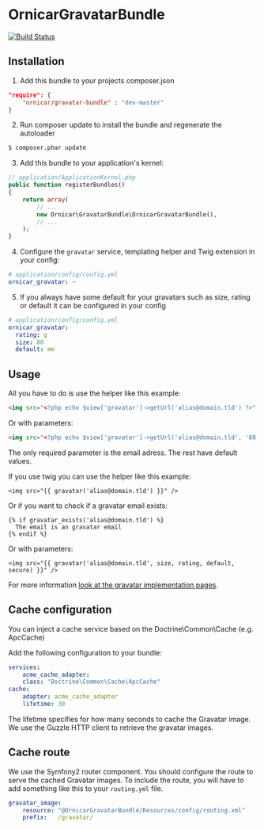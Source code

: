 OrnicarGravatarBundle
=====================

[![Build Status](https://secure.travis-ci.org/ornicar/GravatarBundle.png)](http://travis-ci.org/ornicar/GravatarBundle)

Installation
------------

  1. Add this bundle to your projects composer.json

  ```json
  "require": { 
      "ornicar/gravatar-bundle" : "dev-master"
  }
  ```

  2. Run composer update to install the bundle and regenerate the autoloader
  
  ```bash
  $ composer.phar update
  ```

  3. Add this bundle to your application's kernel:

  ```php
  // application/ApplicationKernel.php
  public function registerBundles()
  {
      return array(
          // ...
          new Ornicar\GravatarBundle\OrnicarGravatarBundle(),
          // ...
      );
  }
  ```

  4. Configure the `gravatar` service, templating helper and Twig extension in your config:

  ```yaml
  # application/config/config.yml
  ornicar_gravatar: ~
  ```

  5. If you always have some default for your gravatars such as size, rating or default it can be configured in your config

  ```yaml
  # application/config/config.yml
  ornicar_gravatar:
    rating: g
    size: 80
    default: mm
  ```

Usage
-----

All you have to do is use the helper like this example:

```html
<img src="<?php echo $view['gravatar']->getUrl('alias@domain.tld') ?>" />
```

Or with parameters:

```html
<img src="<?php echo $view['gravatar']->getUrl('alias@domain.tld', '80', 'g', 'defaultimage.png', true) ?>" />
```

The only required parameter is the email adress. The rest have default values.

If you use twig you can use the helper like this example:

```
<img src="{{ gravatar('alias@domain.tld') }}" />
```

Or if you want to check if a gravatar email exists:

```
{% if gravatar_exists('alias@domain.tld') %}
  The email is an gravatar email
{% endif %}
```

Or with parameters:

```
<img src="{{ gravatar('alias@domain.tld', size, rating, default, secure) }}" />
```

For more information [look at the gravatar implementation pages][gravatar].

[gravatar]: http://en.gravatar.com/site/implement/


Cache configuration
-------------------

You can inject a cache service based on the Doctrine\Common\Cache (e.g. ApcCache)

Add the following configuration to your bundle:

```yaml
services:
    acme_cache_adapter:
    class: "Doctrine\Common\Cache\ApcCache"
cache:
    adapter: acme_cache_adapter
    lifetime: 30
```

The lifetime specifies for how many seconds to cache the Gravatar image.
We use the Guzzle HTTP client to retrieve the gravatar images.

Cache route
-----------

We use the Symfony2 router component.
You should configure the route to serve the cached Gravatar images.
To include the route, you will have to add something like this to your `routing.yml` file.

```yaml
gravatar_image:
    resource: "@OrnicarGravatarBundle/Resources/config/routing.xml"
    prefix:   /gravatar/
```
